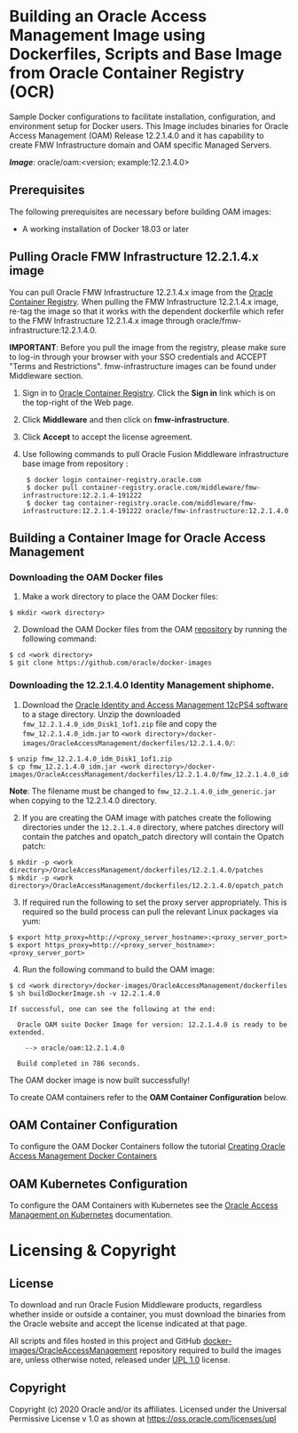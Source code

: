 Building an Oracle Access Management Image using Dockerfiles, Scripts and Base Image from Oracle Container Registry (OCR)
=========================================================================================================================
Sample Docker configurations to facilitate installation, configuration, and environment setup for Docker users. This Image includes binaries for Oracle Access Management (OAM) Release 12.2.1.4.0 and it has capability to create FMW Infrastructure domain and OAM specific Managed Servers.

***Image***: oracle/oam:<version; example:12.2.1.4.0>

## Prerequisites
The following prerequisites are necessary before building OAM images:

* A working installation of Docker 18.03 or later

## Pulling Oracle FMW Infrastructure 12.2.1.4.x image
You can pull Oracle FMW Infrastructure 12.2.1.4.x image from the [Oracle Container Registry](https://container-registry.oracle.com). When pulling the FMW Infrastructure 12.2.1.4.x image, re-tag the image so that it works with the dependent dockerfile which refer to the FMW Infrastructure 12.2.1.4.x image through oracle/fmw-infrastructure:12.2.1.4.0.

**IMPORTANT**: Before you pull the image from the registry, please make sure to log-in through your browser with your SSO credentials and ACCEPT "Terms and Restrictions". fmw-infrastructure images can be found under Middleware section.

1. Sign in to [Oracle Container Registry](https://container-registry.oracle.com). Click the **Sign in** link which is on the top-right of the Web page.
2. Click **Middleware** and then click on **fmw-infrastructure**.
3. Click **Accept** to accept the license agreement.
4. Use following commands to pull Oracle Fusion Middleware infrastructure base image from repository :

        
        $ docker login container-registry.oracle.com
        $ docker pull container-registry.oracle.com/middleware/fmw-infrastructure:12.2.1.4-191222
        $ docker tag container-registry.oracle.com/middleware/fmw-infrastructure:12.2.1.4-191222 oracle/fmw-infrastructure:12.2.1.4.0

## Building a Container Image for Oracle Access Management

### Downloading the OAM Docker files

  1. Make a work directory to place the OAM Docker files:
     
	$ mkdir <work directory>
	
  2. Download the OAM Docker files from the OAM [repository](https://github.com/oracle/docker-images) by running the following command:

   
    $ cd <work directory>
	$ git clone https://github.com/oracle/docker-images

### Downloading the 12.2.1.4.0 Identity Management shiphome.

  1. Download the [Oracle Identity and Access Management 12cPS4 software](https://www.oracle.com/middleware/technologies/identity-management/downloads.html) to a stage directory. Unzip the downloaded `fmw_12.2.1.4.0_idm_Disk1_1of1.zip` file and copy the `fmw_12.2.1.4.0_idm.jar` to `<work directory>/docker-images/OracleAccessManagement/dockerfiles/12.2.1.4.0/`:
    
    $ unzip fmw_12.2.1.4.0_idm_Disk1_1of1.zip
    $ cp fmw_12.2.1.4.0_idm.jar <work directory>/docker-images/OracleAccessManagement/dockerfiles/12.2.1.4.0/fmw_12.2.1.4.0_idm_generic.jar
	
   **Note**: The filename must be changed to `fmw_12.2.1.4.0_idm_generic.jar` when copying to the 12.2.1.4.0 directory.	
   
  2. If you are creating the OAM image with patches create the following directories under the `12.2.1.4.0` directory, where patches directory will contain the patches and opatch_patch directory will contain the Opatch patch:
	
	$ mkdir -p <work directory>/OracleAccessManagement/dockerfiles/12.2.1.4.0/patches
	$ mkdir -p <work directory>/OracleAccessManagement/dockerfiles/12.2.1.4.0/opatch_patch
	
  
  3. If required run the following to set the proxy server appropriately. This is required so the build process can pull the relevant Linux packages via yum:

    $ export http_proxy=http://<proxy_server_hostname>:<proxy_server_port>
    $ export https_proxy=http://<proxy_server_hostname>:<proxy_server_port>
	
  4. Run the following command to build the OAM image:

    $ cd <work directory>/docker-images/OracleAccessManagement/dockerfiles
    $ sh buildDockerImage.sh -v 12.2.1.4.0

    If successful, one can see the following at the end:

      Oracle OAM suite Docker Image for version: 12.2.1.4.0 is ready to be extended.

        --> oracle/oam:12.2.1.4.0

      Build completed in 786 seconds.
	  

   The OAM docker image is now built successfully! 
   
   To create OAM containers refer to the **OAM  Container Configuration** below.



## OAM  Container Configuration
 
 To configure the OAM Docker Containers follow the tutorial [Creating Oracle Access Management Docker Containers](https://docs.oracle.com/en/middleware/idm/access-manager/12.2.1.4/tutorial-oam-docker/)
 
## OAM Kubernetes Configuration

To configure the OAM Containers with Kubernetes see the [Oracle Access Management on Kubernetes](https://oracle.github.io/fmw-kubernetes/oam/) documentation.

# Licensing & Copyright

## License
To download and run Oracle Fusion Middleware products, regardless whether inside or outside a container, you must download the binaries from the Oracle website and accept the license indicated at that page.

All scripts and files hosted in this project and GitHub [docker-images/OracleAccessManagement](./) repository required to build the images are, unless otherwise noted, released under [UPL 1.0](https://oss.oracle.com/licenses/upl/) license.

## Copyright
Copyright (c) 2020 Oracle and/or its affiliates.
Licensed under the Universal Permissive License v 1.0 as shown at https://oss.oracle.com/licenses/upl
